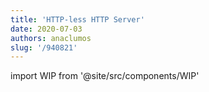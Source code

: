 ```yaml
---
title: 'HTTP-less HTTP Server'
date: 2020-07-03
authors: anaclumos
slug: '/940821'
---
```


import WIP from '@site/src/components/WIP'

<WIP state="translating" />
